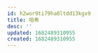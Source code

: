 ```yaml
---
id: h2wor9ti79ha0ltdd13kgx9
title: 哈希
desc: ''
updated: 1682489310955
created: 1682489310955
---
```

